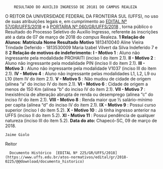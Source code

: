         RESULTADO DO AUXÍLIO INGRESSO DE 20181 DO CAMPUS REALEZA  

 O REITOR DA UNIVERSIDADE FEDERAL DA FRONTEIRA SUL (UFFS), no uso de suas atribuições legais e, em cumprimento ao [EDITAL Nº 57/GR/UFFS/2018](https://www.uffs.edu.br/atos-normativos/edital/gr/2018-0057)  e à [PORTARIA Nº 060/GR/UFFS/2018](https://www.google.com.br/search?q=Portaria+n++60+GR+UFFS+2018)  , torna público o Resultado do Processo Seletivo do Auxílio Ingresso, referente às inscrições até a data de 07 de março de 2018 do *campus* Realeza.  **1 Relação de Alunos:**      **Matrícula**    **Nome**    **Resultado**    **Motivo**      1813410040   Aline Vieira Trindade   Deferido   -     1813530009   Maria Izabel Vilvert da Silva   Indeferido   7 e 8      **2 Relação de motivos de indeferimento:**  **I - Motivo 1** : Aluno não ingressante pela modalidade PROHAITI (inciso I do item 2.1). **II - Motivo 2** : Aluno não ingressante pela modalidade PIN (inciso II do item 2.1). **III - Motivo 3** : Aluno não ingressante pela modalidade V1037 (inciso III do item 2.1). **IV - Motivo 4** : Aluno não ingressante pelas modalidades L1, L2, L9 ou L10 (item IV do item 2.1). **V - Motivo 5** : Não mudou de cidade de origem (alínea “a” do inciso IV do item 2.1). **VI - Motivo 6** : Cidade de origem a menos de 150 Km (alínea “b” do inciso IV do item 2.1). **VII - Motivo 7** : Inexistência de alteração abrupta de renda ou desemprego (alínea “c” do inciso IV do item 2.1). **VIII - Motivo 8** : Renda maior que ½ salário-mínimo per capita (alínea “d” do inciso IV do item 2.1). **IX - Motivo 9** : Possui curso superior (inciso I do item 5.2). **X - Motivo 10** : Já tinha ingresso anterior na UFFS (inciso II do item 5.2). **XI - Motivo 11** : Possui pendência de qualquer natureza (inciso III do item 5.2).      **Data do ato:** Chapecó-SC, 09 de março de 2018.   
 

    Jaime Giolo   
 Reitor 

      Documento Histórico  [EDITAL Nº 225/GR/UFFS/2018](https://www.uffs.edu.br/atos-normativos/edital/gr/2018-0225/@@download/documento_historico)     
      